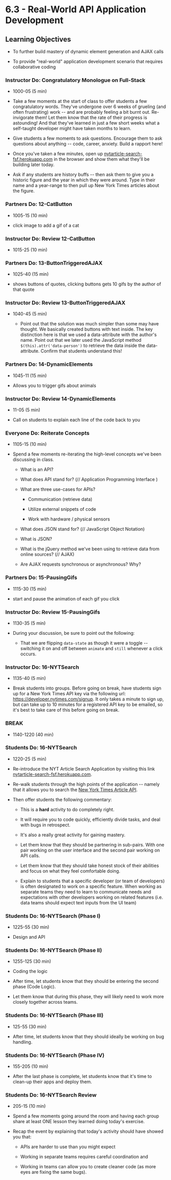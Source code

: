 # 6.3 - Real-World API Application Development

## Learning Objectives

- To further build mastery of dynamic element generation and AJAX calls

- To provide "real-world" application development scenario that requires collaborative coding

### Instructor Do: Congratulatory Monologue on Full-Stack

- 1000-05 (5 min)

* Take a few moments at the start of class to offer students a few congratulatory words. They've undergone over 6 weeks of grueling (and often frustrating) work -- and are probably feeling a bit burnt out. Re-invigorate them! Let them know that the rate of their progress is astounding! And that they've learned in just a few short weeks what a self-taught developer might have taken months to learn.

* Give students a few moments to ask questions. Encourage them to ask questions about anything -- code, career, anxiety. Build a rapport here!

* Once you've taken a few minutes, open up [nytarticle-search-fsf.herokuapp.com](https://nytarticle-search-fsf.herokuapp.com/) in the browser and show them what they'll be building later today.

* Ask if any students are history buffs -- then ask them to give you a historic figure and the year in which they were around. Type in their name and a year-range to then pull up New York Times articles about the figure.

### Partners Do: 12-CatButton

- 1005-15 (10 min)

- click image to add a gif of a cat

### Instructor Do: Review 12-CatButton

- 1015-25 (10 min)

### Partners Do: 13-ButtonTriggeredAJAX

- 1025-40 (15 min)

- shows buttons of quotes, clicking buttons gets 10 gifs by the author of that quote

### Instructor Do: Review 13-ButtonTriggeredAJAX

- 1040-45 (5 min)

  - Point out that the solution was much simpler than some may have thought. We basically created buttons with text inside. The key distinction here is that we used a data-attribute with the author's name. Point out that we later used the JavaScript method `$(this).attr('data-person')` to retrieve the data inside the data-attribute. Confirm that students understand this!

### Partners Do: 14-DynamicElements

- 1045-11 (15 min)

* Allows you to trigger gifs about animals

### Instructor Do: Review 14-DynamicElements

- 11-05 (5 min)

* Call on students to explain each line of the code back to you

### Everyone Do: Reiterate Concepts

- 1105-15 (10 min)

* Spend a few moments re-iterating the high-level concepts we've been discussing in class.

  - What is an API?

  - What does API stand for? (// Application Programming Interface )

  - What are three use-cases for APIs?

    - Communication (retrieve data)

    - Utilize external snippets of code

    - Work with hardware / physical sensors

  - What does JSON stand for? (// JavaScript Object Notation)

  - What is JSON?

  - What is the jQuery method we've been using to retrieve data from online sources? (// AJAX)

  - Are AJAX requests synchronous or asynchronous? Why?

### Partners Do: 15-PausingGifs

- 1115-30 (15 min)

* start and pause the animation of each gif you click

### Instructor Do: Review 15-PausingGifs

- 1130-35 (5 min)

* During your discussion, be sure to point out the following:

  - That we are flipping `data-state` as though it were a toggle -- switching it on and off between `animate` and `still` whenever a click occurs.

### Instructor Do: 16-NYTSearch

- 1135-40 (5 min)

* Break students into groups. Before going on break, have students sign up for a New York Times API key via the following url: <https://developer.nytimes.com/signup>. It only takes a minute to sign up, but can take up to 10 minutes for a registered API key to be emailed, so it's best to take care of this before going on break.

### BREAK

- 1140-1220 (40 min)

### Students Do: 16-NYTSearch

- 1220-25 (5 min)

* Re-introduce the NYT Article Search Application by visiting this link [nytarticle-search-fsf.herokuapp.com](https://nytarticle-search-fsf.herokuapp.com/).

* Re-walk students through the high points of the application -- namely that it allows you to search the [New York Times Article API](http://developer.nytimes.com/article_search_v2.json).

* Then offer students the following commentary:

  - This is a **hard** activity to do completely right.

  - It will require you to code quickly, efficiently divide tasks, and deal with bugs in retrospect.

  - It's also a really great activity for gaining mastery.

  - Let them know that they should be partnering in sub-pairs. With one pair working on the user interface and the second pair working on API calls.

  - Let them know that they should take honest stock of their abilities and focus on what they feel comfortable doing.

  - Explain to students that a specific developer (or team of developers) is often designated to work on a specific feature. When working as separate teams they need to learn to communicate needs and expectations with other developers working on related features (i.e. data teams should expect text inputs from the UI team)

### Students Do: 16-NYTSearch (Phase I)

- 1225-55 (30 min)

- Design and API

### Students Do: 16-NYTSearch (Phase II)

- 1255-125 (30 min)

- Coding the logic

* After time, let students know that they should be entering the second phase (Code Logic).

* Let them know that during this phase, they will likely need to work more closely together across teams.

### Students Do: 16-NYTSearch (Phase III)

- 125-55 (30 min)

* After time, let students know that they should ideally be working on bug handling.

### Students Do: 16-NYTSearch (Phase IV)

- 155-205 (10 min)

* After the last phase is complete, let students know that it's time to clean-up their apps and deploy them.

### Students Do: 16-NYTSearch Review

- 205-15 (10 min)

* Spend a few moments going around the room and having each group share at least ONE lesson they learned doing today's exercise.

* Recap the event by explaining that today's activity should have showed you that:

  - APIs are harder to use than you might expect

  - Working in separate teams requires careful coordination and

  - Working in teams can allow you to create cleaner code (as more eyes are fixing the same bugs).
